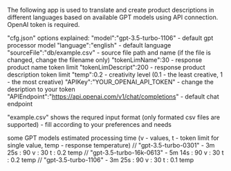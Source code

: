 The following app is used to  translate and create product descriptions in different languages based on available GPT models using API connection.
OpenAI token is required.

"cfg.json" options explained:
    "model":"gpt-3.5-turbo-1106" - default gpt processor model
	"language":"english" - default language
	"sourceFile":"db/example.csv" - source file path and name (if the file is changed, change the filename only)
	"tokenLimName":30 - response product name token limit
    "tokenLimDescript":200 - response product description token limit
    "temp":0.2 - creativity level (0.1 - the least creative, 1 - the most creative)
	"APIKey":"YOUR_OPENAI_API_TOKEN" - change the desription to your token
    "APIEndpoint":"https://api.openai.com/v1/chat/completions" - default chat endpoint

"example.csv" shows the requred input format (only formated csv files are supported) - fill according to your preferences and needs

some GPT models estimated processing time (v - values, t - token limit for single value, temp - response temperature)
	// "gpt-3.5-turbo-0301" - 3m 25s : 90 v : 30 t : 0.2 temp
	// "gpt-3.5-turbo-16k-0613" - 5m 14s : 90 v : 30 t : 0.2 temp
	// "gpt-3.5-turbo-1106" - 3m 25s : 90 v : 30 t : 0.1 temp